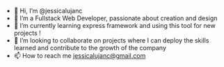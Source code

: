 - 👋 Hi, I’m @jessicalujanc
- 👀 I’m a Fullstack Web Developer, passionate about creation and design 
- 🌱 I’m currently learning express framework and using this tool for new projects !
- 💞️ I’m looking to collaborate on projects where I can deploy the skills learned and contribute to the growth of the company
- 📫 How to reach me jessicalujanc@gmail.com

<!---
jessicalujanc/jessicalujanc is a ✨ special ✨ repository because its `README.md` (this file) appears on your GitHub profile.
You can click the Preview link to take a look at your changes.
--->
